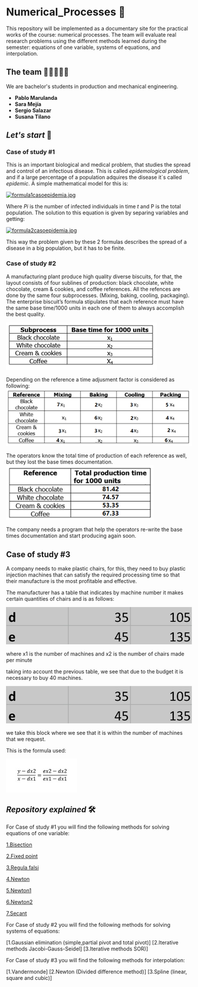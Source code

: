 # Numerical_Processes 🤖
This repository will be implemented as a documentary site for the practical works of the course: numerical processes. The team will evaluate real research problems using the different methods learned during the semester: equations of one variable, systems of equations, and interpolation. 

## The team 👩🏻‍💻👨‍💻

We are bachelor's students in production and mechanical engineering.

* **Pablo Marulanda** 
* **Sara Mejía** 
* **Sergio Salazar** 
* **Susana Tilano** 

## *Let's start* 🚀
### Case of study #1 
This is an important biological and medical problem, that studies the spread and control of an infectious disease. This is called *epidemological problem*, and if a large percentage of a population adquires the disease it`s called *epidemic*. A simple mathematical model for this is: 

[![formula1casoepidemia.jpg](https://i.postimg.cc/TPRqvy9X/formula1casoepidemia.jpg)](https://postimg.cc/68mGdpgH)

Where *Pi* is the number of infected individuals in time *t* and P is the total population. The solution to this equation is given by separing variables and getting: 

[![formula2casoepidemia.jpg](https://i.postimg.cc/qBnP7SrM/formula2casoepidemia.jpg)](https://postimg.cc/Jtr66Tt9)

This way the problem given by these 2 formulas describes the spread of a disease in a big population, but it has to be finite. 



### Case of study #2
A manufacturing plant produce high quality diverse biscuits, for that, the layout consists of four sublines of production: black chocolate, white chocolate, cream & cookies, and coffee references.
All the refences are done by the same four subprocesses. (Mixing, baking, cooling, packaging). The enterprise biscuit’s formula stipulates that each reference must have the same base time/1000 units in each one of them to always accomplish the best quality.

![Image text](https://github.com/Stilanof/Numerical_Processes/blob/main/study_case2/img/subprocesses.png)

Depending on the reference a time adjusment factor is considered as following:![Image text](https://github.com/Stilanof/Numerical_Processes/blob/main/study_case2/img/adjustment%20factor%201.png)


The operators know the total time of production of each reference as well, but they lost the base times documentation.
![Image text](https://github.com/Stilanof/Numerical_Processes/blob/main/study_case2/img/total%20production%20times%201.png)



The company needs a program that help the operators re-write the base times documentation and start producing again soon.

## Case of study #3

A company needs to make plastic chairs, for this, they need to buy plastic injection machines that can satisfy the required processing time so that their manufacture is the most profitable and effective.

The manufacturer has a table that indicates by machine number it makes certain quantities of chairs and is as follows:

![](https://github.com/Stilanof/Numerical_Processes/blob/main/Screenshot_2022-05-19-18-50-18-122_com.microsoft.office.excel.jpg)

where x1 is the number of machines and x2 is the number of chairs made per minute

taking into account the previous table, we see that due to the budget it is necessary to buy 40 machines.

![](https://github.com/Stilanof/Numerical_Processes/blob/main/Screenshot_2022-05-19-18-50-18-122_com.microsoft.office.excel~2.jpg)

we take this block where we see that it is within the number of machines that we request.

This is the formula used:

![](https://github.com/Stilanof/Numerical_Processes/blob/main/IMG-20220519-WA0012.jpg)



## *Repository explained* 🛠️

For Case of study #1 you will find the following methods for solving equations of one variable:

[1.Bisection](https://github.com/Stilanof/Numerical_Processes/blob/main/study_case1/codes/1.%20Bisection.m)

[2.Fixed point](https://github.com/Stilanof/Numerical_Processes/blob/main/study_case1/codes/2.%20Fixed%20Point.m)

[3.Regula falsi](https://github.com/Stilanof/Numerical_Processes/blob/main/study_case1/codes/3.%20Regula%20Falsa.m)

[4.Newton](https://github.com/Stilanof/Numerical_Processes/blob/main/study_case1/codes/4.%20Newton.m)

[5.Newton1](https://github.com/Stilanof/Numerical_Processes/blob/main/study_case1/codes/5.%20Newton%201.m)

[6.Newton2](https://github.com/Stilanof/Numerical_Processes/blob/main/study_case1/codes/6.%20Newton%202.m)

[7.Secant](https://github.com/Stilanof/Numerical_Processes/blob/main/study_case1/codes/7.%20Secant.m)

For Case of study #2 you will find the following methods for solving systems of equations:

[1.Gaussian elimination (simple,partial pivot and total pivot)]
[2.Iterative methods Jacobi-Gauss-Seidel]
[3.Iterative methods SOR)]


For Case of study #3 you will find the following methods for interpolation:

[1.Vandermonde]
[2.Newton (Divided difference method)]
[3.Spline (linear, square and cubic)]
